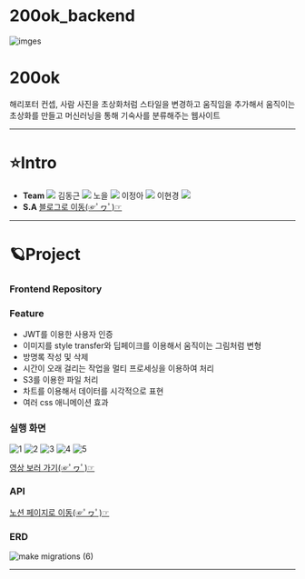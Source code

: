 # 200ok_backend
![imges](https://user-images.githubusercontent.com/104487608/185346903-65a8745b-da0f-4fb9-8d4f-a9603735332b.png)
# 200ok
해리포터 컨셉, 사람 사진을 초상화처럼 스타일을 변경하고 움직임을 추가해서 움직이는 초상화를 만들고 머신러닝을 통해 기숙사를 분류해주는 웹사이트

***
# ⭐Intro
* **Team** <a href="https://github.com/cmjcum"><img src="https://img.shields.io/badge/Github-000000?style=flat-square&logo=github&logoColor=white"/></a>
김동근 <a href="https://github.com/yinmsk"><img src="https://img.shields.io/badge/Github-000000?style=flat-square&logo=github&logoColor=white"/></a>
노을 <a href="https://github.com/minkkky"><img src="https://img.shields.io/badge/Github-000000?style=flat-square&logo=github&logoColor=white"/></a>
이정아 <a href="https://github.com/zeonga1102"><img src="https://img.shields.io/badge/Github-000000?style=flat-square&logo=github&logoColor=white"/></a>
이현경 <a href="https://github.com/LULULALA2"><img src="https://img.shields.io/badge/Github-000000?style=flat-square&logo=github&logoColor=white"/></a>
* **S.A** <a href="https://cold-charcoal.tistory.com/108">블로그로 이동(☞ﾟヮﾟ)☞</a>
***
# 🪐Project
### Frontend Repository
<a href="https://github.com/cmjcum/200ok_frontend"/></a>
### Feature
* JWT를 이용한 사용자 인증
* 이미지를 style transfer와 딥페이크를 이용해서 움직이는 그림처럼 변형
* 방명록 작성 및 삭제
* 시간이 오래 걸리는 작업을 멀티 프로세싱을 이용하여 처리
* S3를 이용한 파일 처리
* 차트를 이용해서 데이터를 시각적으로 표현
* 여러 css 애니메이션 효과
### 실행 화면
![1](https://user-images.githubusercontent.com/104487608/185343990-348d6941-0075-4ab8-9d48-d239e77292b1.png)
![2](https://user-images.githubusercontent.com/104487608/185344475-4786790a-ad6c-4c0e-8ef5-d285059a8376.png)
![3](https://user-images.githubusercontent.com/104487608/185344856-6470e4d1-2423-4441-a477-8bd8cc3d54ac.png)
![4](https://user-images.githubusercontent.com/104487608/185345234-a19afc70-d251-4d6c-941c-941138dd4aa8.png)
![5](https://user-images.githubusercontent.com/104487608/185346135-f155e0a7-9f1b-471e-96a6-bfbe991b1305.png)

<a href="https://cold-charcoal.tistory.com/117">영상 보러 가기(☞ﾟヮﾟ)☞</a>
### API
<a href="https://typingmylife.notion.site/MakeMigrations-API-53526cc465344be98ab4e786e487414f">노션 페이지로 이동(☞ﾟヮﾟ)☞</a>
### ERD
![make migrations (6)](https://user-images.githubusercontent.com/104487608/185342143-bfb69da1-2719-4df0-bfa0-fd3353a82036.png)
***

